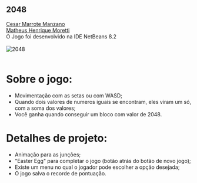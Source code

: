 ## 2048
[Cesar Marrote Manzano](https://github.com/cesarmmanzano)
<br>
[Matheus Henrique Moretti](https://github.com/MatheusMoretti)
<br>
O Jogo foi desenvolvido na IDE NetBeans 8.2
<br><br>
![2048](https://user-images.githubusercontent.com/43895268/66124286-5e488700-e5ba-11e9-8abd-c4cd389f634f.gif)
<br><br>
# Sobre o jogo:
- Movimentação com as setas ou com WASD;
- Quando dois valores de numeros iguais se encontram, eles viram um só, com a soma dos valores;
- Você ganha quando conseguir um bloco com valor de 2048.

# Detalhes de projeto:
- Animação para as junções;
- "Easter Egg" para completar o jogo (botão atrás do botão de novo jogo);
- Existe um menu no qual o jogador pode escolher a opção desejada;
- O jogo salva o recorde de pontuação.

